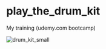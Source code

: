 # play_the_drum_kit
My training (udemy.com bootcamp)

![drum_kit_small](https://user-images.githubusercontent.com/91973134/146688135-6c650d81-ab9a-4143-9da3-58a526f141fe.jpg)
